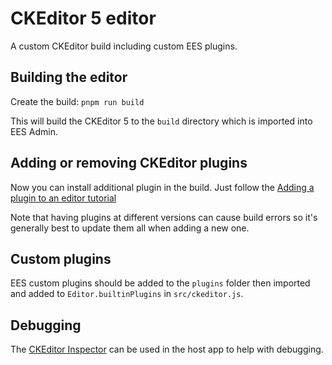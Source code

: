 # CKEditor 5 editor

A custom CKEditor build including custom EES plugins.

## Building the editor

Create the build: `pnpm run build`

This will build the CKEditor 5 to the `build` directory which is imported into EES Admin.

## Adding or removing CKEditor plugins

Now you can install additional plugin in the build. Just follow the [Adding a plugin to an editor tutorial](https://ckeditor.com/docs/ckeditor5/latest/builds/guides/integration/installing-plugins.html#adding-a-plugin-to-an-editor)

Note that having plugins at different versions can cause build errors so it's generally best to update them all when adding a new one.

## Custom plugins

EES custom plugins should be added to the `plugins` folder then imported and added to `Editor.builtinPlugins` in `src/ckeditor.js`.

## Debugging

The [CKEditor Inspector](https://ckeditor.com/docs/ckeditor5/latest/framework/guides/development-tools.html) can be used in the host app to help with debugging.

